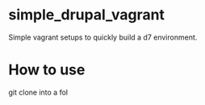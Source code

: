 simple_drupal_vagrant
=


Simple vagrant setups to quickly build a d7 environment. 


How to use
==
git clone into a fol
